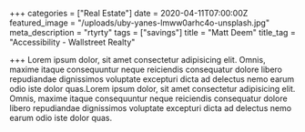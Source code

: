 +++
categories = ["Real Estate"]
date = 2020-04-11T07:00:00Z
featured_image = "/uploads/uby-yanes-lmww0arhc4o-unsplash.jpg"
meta_description = "rtyrty"
tags = ["savings"]
title = "Matt Deem"
title_tag = "Accessibility - Wallstreet Realty"

+++
Lorem ipsum dolor, sit amet consectetur adipisicing elit. Omnis, maxime itaque consequuntur neque reiciendis consequatur dolore libero repudiandae dignissimos voluptate excepturi dicta ad delectus nemo earum odio iste dolor quas.Lorem ipsum dolor, sit amet consectetur adipisicing elit. Omnis, maxime itaque consequuntur neque reiciendis consequatur dolore libero repudiandae dignissimos voluptate excepturi dicta ad delectus nemo earum odio iste dolor quas.